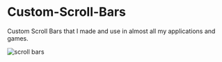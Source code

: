 # Custom-Scroll-Bars
Custom Scroll Bars that I made and use in almost all my applications and games.

![scroll bars](https://user-images.githubusercontent.com/47724472/152276786-5df55c16-f6e9-412a-a52f-116c5b3cd20b.JPG)
